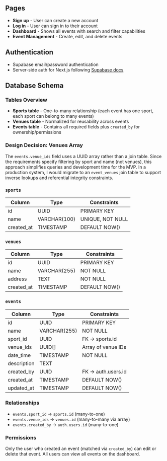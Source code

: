 ## Pages
- **Sign up** - User can create a new account
- **Log in** - User can sign in to their account
- **Dashboard** - Shows all events with search and filter capabilities
- **Event Management** - Create, edit, and delete events

## Authentication
- Supabase email/password authentication
- Server-side auth for Next.js following [Supabase docs](https://supabase.com/docs/guides/auth/server-side/nextjs)

## Database Schema

### Tables Overview
- **Sports table** - One-to-many relationship (each event has one sport, each sport can belong to many events)
- **Venues table** - Normalized for reusability across events
- **Events table** - Contains all required fields plus `created_by` for ownership/permissions

### Design Decision: Venues Array
The `events.venue_ids` field uses a UUID array rather than a join table. Since the requirements specify filtering by sport and name (not venues), this approach simplifies queries and development time for the MVP. In a production system, I would migrate to an `event_venues` join table to support inverse lookups and referential integrity constraints.

### `sports`
| Column     | Type          | Constraints      |
|------------|---------------|------------------|
| id         | UUID          | PRIMARY KEY      |
| name       | VARCHAR(100)  | UNIQUE, NOT NULL |
| created_at | TIMESTAMP     | DEFAULT NOW()    |

### `venues`
| Column     | Type         | Constraints   |
|------------|--------------|---------------|
| id         | UUID         | PRIMARY KEY   |
| name       | VARCHAR(255) | NOT NULL      |
| address    | TEXT         | NOT NULL      |
| created_at | TIMESTAMP    | DEFAULT NOW() |

### `events`
| Column      | Type         | Constraints        |
|-------------|--------------|--------------------|
| id          | UUID         | PRIMARY KEY        |
| name        | VARCHAR(255) | NOT NULL           |
| sport_id    | UUID         | FK → sports.id     |
| venue_ids   | UUID[]       | Array of venue IDs |
| date_time   | TIMESTAMP    | NOT NULL           |
| description | TEXT         |                    |
| created_by  | UUID         | FK → auth.users.id |
| created_at  | TIMESTAMP    | DEFAULT NOW()      |
| updated_at  | TIMESTAMP    | DEFAULT NOW()      |

### Relationships
- `events.sport_id` → `sports.id` (many-to-one)
- `events.venue_ids` → `venues.id` (many-to-many via array)
- `events.created_by` → `auth.users.id` (many-to-one)

### Permissions
Only the user who created an event (matched via `created_by`) can edit or delete that event. All users can view all events on the dashboard.